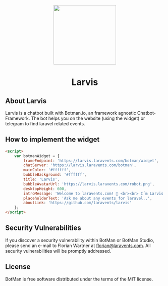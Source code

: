 <p align="center"><img height="188" width="198" src="https://larvis.laravents.com/robot.png"></p>
<h1 align="center">Larvis</h1>

## About Larvis

Larvis is a chatbot built with Botman.io, an framework agnostic Chatbot-Framework.
The bot helps you on the website (using the widget) or telegram to find laravel related events.

## How to implement the widget

```html
<script>
    var botmanWidget = {
        frameEndpoint: 'https://larvis.laravents.com/botman/widget',
        chatServer: 'https://larvis.laravents.com/botman',
        mainColor: '#ffffff',
        bubbleBackground: '#ffffff',
        title: 'Larvis',
        bubbleAvatarUrl: 'https://larvis.laravents.com/robot.png',
        desktopHeight: 600,
        introMessage: 'Welcome to laravents.com! 👋 <br><br> I´m Larvis. Your personal 🤖 when it comes to any laravel related events on the 🌍. <br><br> Here´s a 📝 with commands, i understand: <br><br> - Show me conferences <br> - Show me meetups <br> - Show me hackathons',
        placeholderText: 'Ask me about any events for laravel..',
        aboutLink: 'https://github.com/laravents/larvis'
    };
</script>

```

## Security Vulnerabilities

If you discover a security vulnerability within BotMan or BotMan Studio, please send an e-mail to Florian Wartner at florian@laravents.com. All security vulnerabilities will be promptly addressed.

## License

BotMan is free software distributed under the terms of the MIT license.

